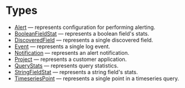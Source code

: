 # Types

  - [Alert](./Alert) — represents configuration for performing alerting.
  - [BooleanFieldStat](./BooleanFieldStat) — represents a boolean field's stats.
  - [DiscoveredField](./DiscoveredField) — represents a single discovered field.
  - [Event](./Event) — represents a single log event.
  - [Notification](./Notification) — represents an alert notification.
  - [Project](./Project) — represents a customer application.
  - [QueryStats](./QueryStats) — represents query statistics.
  - [StringFieldStat](./StringFieldStat) — represents a string field's stats.
  - [TimeseriesPoint](./TimeseriesPoint) — represents a single point in a timeseries query.
